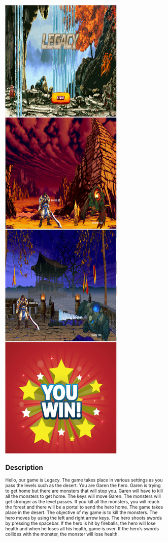 
<img src ="https://github.com/xiaoweicui/legacy/blob/master/legacy/game.PNG" width=350 height=350>
<img src ="https://github.com/xiaoweicui/legacy/blob/master/legacy/game2.PNG" width=350 height=350>
<img src ="https://github.com/xiaoweicui/legacy/blob/master/legacy/game3.PNG" width=350 height=350>
<img src ="https://github.com/xiaoweicui/legacy/blob/master/legacy/game4.PNG" width=350 height=350>
<h2> Description </h2>
<p> Hello, our game is Legacy. The game takes place in various settings as you pass the levels such as the desert. You are Garen the hero. Garen is trying to get home but there are monsters that will stop you. Garen will have to kill all the monsters to get home. The keys will move Garen. The monsters will get stronger as the level passes. If you kill all the monsters, you will reach the forest and there will be a portal to send the hero home. The game takes place in the desert. The objective of my game is to kill the monsters. The hero moves by using the left and right arrow keys. The hero shoots swords by pressing the spacebar. If the hero is hit by fireballs, the hero will lose health and when he loses all his health, game is over. If the hero’s swords collides with the monster, the monster will lose health.
 </p> 
